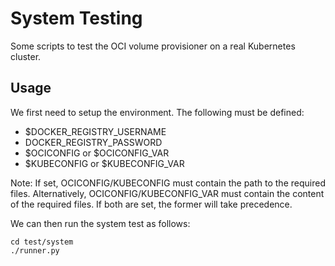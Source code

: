 # System Testing

Some scripts to test the OCI volume provisioner on a real Kubernetes cluster.

## Usage

We first need to setup the environment. The following must be defined:

* $DOCKER_REGISTRY_USERNAME
* DOCKER_REGISTRY_PASSWORD
* $OCICONFIG or $OCICONFIG_VAR
* $KUBECONFIG or $KUBECONFIG_VAR

Note: If set, OCICONFIG/KUBECONFIG must contain the path to the required
files. Alternatively, OCICONFIG/KUBECONFIG_VAR must contain the content
of the required files. If both are set, the former will take precedence.

We can then run the system test as follows:

```
cd test/system
./runner.py
```


